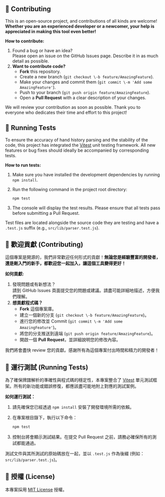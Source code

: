 ## **💖 Contributing**

This is an open-source project, and contributions of all kinds are welcome\! **Whether you are an experienced developer or a newcomer, your help is appreciated in making this tool even better\!**

**How to contribute:**

1. Found a bug or have an idea?  
   Please open an issue on the GitHub Issues page. Describe it in as much detail as possible.  
2. **Want to contribute code?**  
   * **Fork** this repository.  
   * Create a new branch (`git checkout \-b feature/AmazingFeature`).  
   * Make your changes and commit them (`git commit \-m 'Add some AmazingFeature'`).  
   * Push to your branch (`git push origin feature/AmazingFeature`).  
   * Open a **Pull Request** with a clear description of your changes.

We will review your contribution as soon as possible. Thank you to everyone who dedicates their time and effort to this project\!

## 🧪 Running Tests

To ensure the accuracy of hand history parsing and the stability of the code, this project has integrated the [Vitest](https://vitest.dev/) unit testing framework. All new features or bug fixes should ideally be accompanied by corresponding tests.

**How to run tests:**

1.  Make sure you have installed the development dependencies by running `npm install`.
2.  Run the following command in the project root directory:

    ```bash
    npm test
    ```

3.  The console will display the test results. Please ensure that all tests pass before submitting a Pull Request.

Test files are located alongside the source code they are testing and have a `.test.js` suffix (e.g., `src/lib/parser.test.js`).

## **💖 歡迎貢獻 (Contributing)**

這個專案是開源的，我們非常歡迎任何形式的貢獻！**無論您是經驗豐富的開發者，還是剛入門的新手，都歡迎您一起加入，讓這個工具變得更好！**

**如何貢獻:**

1. 發現問題或有新想法？  
   請到 GitHub Issues 頁面提交您的問題或建議。請盡可能詳細地描述，方便我們理解。  
2. **想貢獻程式碼？**  
   * **Fork** 這個專案庫。  
   * 建立一個新的分支 (`git checkout \-b feature/AmazingFeature`)。  
   * 進行您的修改並 Commit (`git commit \-m 'Add some AmazingFeature'`)。  
   * 將您的分支推送到遠端 (`git push origin feature/AmazingFeature`)。  
   * 開啟一個 **Pull Request**，並詳細說明您的修改內容。

我們將會盡快 review 您的貢獻。感謝所有為這個專案付出時間和精力的開發者！

## 🧪 運行測試 (Running Tests)

為了確保牌譜解析的準確性與程式碼的穩定性，本專案整合了 [Vitest](https://vitest.dev/) 單元測試框架。所有的新功能或錯誤修復，都應該盡可能地附上對應的測試案例。

**如何運行測試：**

1.  請先確保您已經透過 `npm install` 安裝了開發環境所需的依賴。
2.  在專案根目錄下，執行以下命令：

    ```bash
    npm test
    ```

3.  控制台將會顯示測試結果。在提交 Pull Request 之前，請務必確保所有的測試都能通過。

測試文件與其所測試的原始碼放在一起，並以 `.test.js` 作為後綴 (例如：`src/lib/parser.test.js`)。

## **📄 授權 (License)**

本專案採用 [MIT License](./LICENSE) 授權。